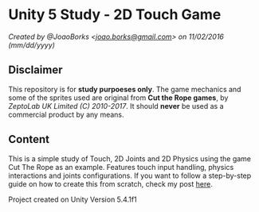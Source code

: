 # Unity 5 Study - 2D Touch Game
*Created by @JoaoBorks \<joao.borks@gmail.com\> on 11/02/2016 (mm/dd/yyyy)*

Disclaimer
---
This repository is for **study purpoeses only**. The game mechanics and some of the sprites used are original from **Cut the Rope games**, by *ZeptoLab UK Limited (C) 2010-2017*. It should **never** be used as a commercial product by any means.

Content
---
This is a simple study of Touch, 2D Joints and 2D Physics using the game Cut The Rope as an example. 
Features touch input handling, physics interactions and joints configurations.
If you want to follow a step-by-step guide on how to create this from scratch, check my post [here](https://www.linkedin.com/pulse/unity-2d-touch-study-joão-borks).

Project created on Unity Version 5.4.1f1
